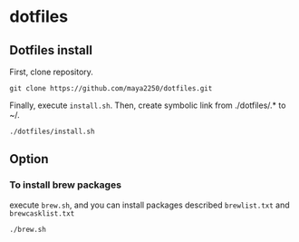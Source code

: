 # dotfiles

## Dotfiles install

First, clone repository.

`git clone https://github.com/maya2250/dotfiles.git`

Finally, execute `install.sh`.
Then, create symbolic link from ./dotfiles/.* to ~/.

`./dotfiles/install.sh`

## Option

### To install brew packages

execute `brew.sh`, and you can install packages described `brewlist.txt` and `brewcasklist.txt`

`./brew.sh`
